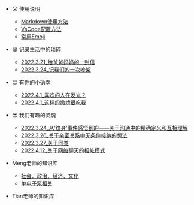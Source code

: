 - 😵 使用说明

  - [Markdown使用方法](Tools/MarkdownKnowledge.md)
  - [VsCode配置方法](Tools/APPsInVScode.md)
  - [常用Emoji](Tools/Emoji.md)

- 😁 记录生活中的琐碎
  - [2022.3.21_给爸爸妈妈的一封信](DailyLife/Letter_ToMengLong'sParents.md)
  - [2022.3.24_记我们的一次吵架](DailyLife/Dairy_HaveABigFight)
- 😍 有你的小确幸
  - [2022.4.1_喜欢的人在发光？](SweetMoments/BlingBling)
  - [2022.4.1_这样的撒娇很吃我](SweetMoments/PrettilyCharmingMe)
- 😎 我们有趣的灵魂
  - [2022.3.24_从‘纹身’事件感悟到的——关于沟通中的精确定义和互相理解](Thoughts/Communication_DefinitionAndUnderstanding.md)
  - [2022.3.26_关于亲密关系中无条件接纳的想法](Thoughts/Thoughts_AboutAcceptanceOfLovers.md)
  - [2022.3.27_关于同类](Thoughts/Thoughts_AboutTheSameKind)
  - [2022.4.12_关于网络聊天的相处模式](Thoughts/网络聊天相处模式.md)
- Meng老师的知识库
  - [社会、政治、经济、文化](SocietyEconomyPolicyCulture/README.md)
  - [单电子泵相关](SingleElctronPumpResearch/README.md)
- Tian老师的知识库
